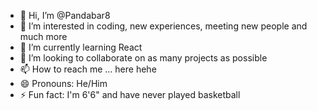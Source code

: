 - 👋 Hi, I’m @Pandabar8
- 👀 I’m interested in coding, new experiences, meeting new people and much more
- 🌱 I’m currently learning React 
- 💞️ I’m looking to collaborate on as many projects as possible
- 📫 How to reach me ... here hehe
- 😄 Pronouns: He/Him
- ⚡ Fun fact: I'm 6'6" and have never played basketball

<!---
Pandabar8/Pandabar8 is a ✨ special ✨ repository because its `README.md` (this file) appears on your GitHub profile.
You can click the Preview link to take a look at your changes.
--->
